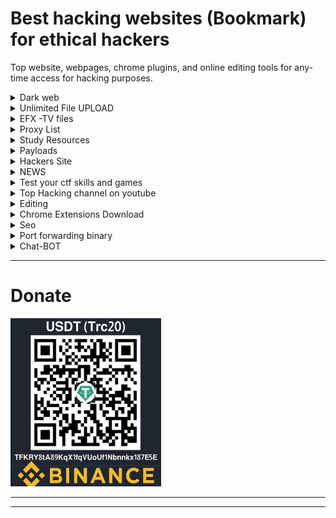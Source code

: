 # Best hacking websites (Bookmark) for ethical hackers
Top website, webpages, chrome plugins, and online editing tools for any-time access for hacking purposes.

<!--Dark web Listing -->
<details>
<summary>Dark web</summary>
<br>
<ol>
<li><a href="https://hiddenwiki.me/">Hiden Wiki</a> </li>
<li><a href="https://thehiddenwiki.org/">thehiddenwiki.org</a></li>
<li><a href="https://thehiddenwiki2023.com/">thehiddenwiki2023</a></li>
<li><a href="https://hidden-wiki.cc/">hidden-wiki</a></li>
<li><a href="">#</a></li>
<li><a href="">#</a></li>
</ol>
</details>
<!--Unlimited upload sites -->
<details>
<summary>Unlimited File UPLOAD</summary>
<br>
<ol>
  
<li><a href="https://anonfile.net/">Anonfile</a></li>
<li><a href="https://filebin.net/">Filebin</a></li>
<li><a href="https://toffeeshare.com/">Toffeeshare</a></li>
<li><a href="https://www.file.io/">File.io</a></li>
<li><a href="https://gofile.io/">Gofile</a></li>
<li><a href="https://zippyshare.day/">zippyshare.day</a></li>
<li><a href="https://www.transfernow.net/">Transfernow</a></li>
<li><a href="https://fileroy.com/">Fileroy</a></li>
<li><a href="https://mega.co.nz/">Mega</a></li>
<li><a href="https://www.transfernow.net/">Transfernow</a></li>
<li><a href="https://upload.disroot.org/">upload.disroot</a></li>
<li><a href="https://streamable.com/">Streamable.com</a></li>
<li><a href="https://easyupload.io/">Easyupload.io</a></li>
<li><a href="https://filesend.io/">filesend.io</a></li>
<li><a href="https://www.mediafire.com/">Mediafire</a></li>
<li><a href="https://infotomb.com/m/welcome">Infotomb</a></li>
<li><a href="http://sharesend.com/">Sharesend</a></li>
<li><a href="http://www.wss-coding.com/upload">Wss-coding</a></li>
<li><a href="https://www.dropbox.com/">Dropbox</a></li>
<li><a href="http://filetolink.com/">Filetolink</a></li>
<li><a href="https://send-anywhere.com/">Send-anywhere</a></li>
<li><a href="http://largedocument.com/">/largedocument</a></li>
<li><a href="http://rghost.net/">rghost</a></li>
<li><a href="http://dox.abv.bg/files/share">/dox.abv.bg</a></li>
<li><a href="http://secureupload.eu/">secureupload</a></li>
</ol>
</details>

<!--Hacking -->
<details>
<summary>EFX -TV files</summary>
<br>
<ol>
<li><a href="https://t.me/Efxtv/156">Download Configure NGROK</a> </li>
<li><a href="https://chrome.google.com/webstore/detail/user-agent-switcher-for-c/djflhoibgkdhkhhcedjiklpkjnoahfmg">Chrome Agent Switcher</a></li>
<li><a href="https://chrome.google.com/webstore/detail/user-agent-switcher-and-m/bhchdcejhohfmigjafbampogmaanbfkg?hl=en">User agent switcher manager</a> </li>
<li><a href="https://chrome.google.com/webstore/detail/zenmate-free-vpn%E2%80%93best-vpn/fdcgdnkidjaadafnichfpabhfomcebme">Zenmate VPN</a> </li>
<li><a href="https://snapdrop.net/">ShareFiles Snapdroid.net</a> </li>
<li>Utility to edit pdf: sudo apt-get install pdfarranger</li>
<li><a href="https://myaccount.google.com/intro/security">Google Live Sessions</a> </li>
<li><a href="https://docs.microsoft.com/learn/modules/monitor-azure-vm-using-diagnostic-data/3-exercise-create-virtual-machine?activate-azure-sandbox=true
">RDP-LOGIN</a> </li>
<pre><code>curl -skLO is.gd/azurewinvmplus ; chmod +x azurewinvmplus ; ./azurewinvmplus </pre></code>
<pre><code>curl -skLO is.gd/azurewin11vm ; chmod +x azurewin11vm ; ./azurewin11vm  </pre></code>


<li><a href="https://td.msgsuite.workers.dev/">Gdrive-free-unmited-space</a> </li>

  
  </ol>
</details>

<!--Proxylist -->
<details>
<summary>Proxy List</summary>
<br>
<ol>
<li><a href="https://www.proxysite.com/">Online-best-Proxy</a></li>
<li><a href="https://spys.one/en/free-proxy-list/">PROXY-List1</a> </li>
<li><a href="https://hidemy.name/en/proxy-list/">PROXY-List2</a> </li>
<li><a href="https://free-proxy-list.net/">PROXY-List3</a> </li>
<li><a href="https://www.freeproxylists.net/">PROXY-List4</a> </li>
<li><a href="https://www.sslproxies.org/">PROXY-List5</a> </li>
<li><a href="https://www.freeproxylists.net/">PROXY-Lis6t</a> </li>
<li><a href="https://www.proxy-list.download/HTTP">PROXY-List7</a> </li>
<li><a href="https://geonode.com/free-proxy-list/">PROXY-List8</a> </li>
<li><a href="https://www.proxynova.com/proxy-server-list/">PROXY-List9</a> </li>
<li><a href="http://free-proxy.cz/en/">PROXY-List10</a> </li>
<li><a href="https://openproxy.space/list">PROXY-List11</a> </li>
<li><a href="https://www.proxyscan.io/">PROXY-List12</a> </li>
<li><a href="https://vpnoverview.com/privacy/anonymous-browsing/free-proxy-servers/">PROXY-List13</a> </li>
  </ol>
</details>

<!--study resources -->
<details>
<summary>Study Resources</summary>
<br>
<ol>
  
  <li><a href="https://app.ziteboard.com/">White Board</a> </li>
<li><a href="http://index-of.es">Study resources</a> </li>
<li><a href="http://s28.bitdl.ir/?C=N&O=D">Study resources2</a></li>
<li><a href="https://lira.epac.to/DOCS-TECH/Hacking/">Study resources3</a> </li>
<li><a href="https://download.itadmins.net/">Study resources4</a> </li>
<li><a href="https://drive.google.com/drive/folders/1_G6kt5leGkmzMs_hveS0oUya591gVso2">Android</a> </li>
<li><a href="https://www.geeksforgeeks.org/">geeksforgeeks</a> </li>
<li><a href="https://www.cybrary.it/">Cybrary</a> </li>
<li><a href="https://1lib.in/s/hacking?/">Download ebooks for free</a> </li>



  https://www.cybrary.it/
</ol>
</details>

<!-- payloads -->
<details>
<summary>Payloads</summary>
<br>
<ol>
<li><a href="https://github.com/swisskyrepo/PayloadsAllTheThings">PayloadsAllTheThings</a> </li>
<li><a href="https://github.com/payloadbox/rfi-lfi-payload-list">Php Payloads Special</a></li>
  <li><a href="https://stackoverflow.com/questions/65170797/accept-request-payload-in-php">Accept Request Payload in PHP</a></li>
    <li><a href="https://www.codegrepper.com/code-examples/php/send+payload+in+php+for+a+method+">Send payload in PHP</a></li>
 
</ol>
</details>



<!--hacking2 -->
<details>
<summary>Hackers Site</summary>
<br>
<ol>
<li><a href="https://maps.google.com/locationhistory">Google Location History</a> </li>
<li><a href="https://kutt.it/">Kutt Link shortner</a> </li>
<li><a href="https://app.diagrams.net/">Flow chart</a> </li>
<li><a href="https://pentestmonkey.net/cheat-sheet/shells/reverse-shell-cheat-sheet">Pentestmonkey reverse shell cheat sheet</a> </li> 
<li><a href="https://network-tools.com">Network tool</a> </li>
<li><a href="https://unblock-websites.com/">Unblock-city-Online-proxy</a> </li>
<li><a href="http://free-proxy.cz/en/">Country based online proxy</a> </li>  
<li><a href="https://hide.me/en/proxy">Online proxy1</a> </li>
<li><a href="https://kproxy.com/">Online proxy2</a> </li>
<li><a href="https://www.hidemenow.net/">Online proxy3</a> </li>
<li><a href="https://protonmail.com//">protonmail</a> </li>
<li><a href="https://www.dnsleaktest.com/">DNS Leaks/</a> </li>
<li><a href="https://whatismyipaddress.com/ip-lookup">IP Lookup</a> </li>
<li><a href="https://pastebin.com">PasteBin</a> </li>
<li><a href="https://anonfiles.com/">Anonfiles large file share</a> </li>
<li><a href="https://super-ping.com.cutestat.com/">Super ping</a> </li>
<li><a href="https://ping.eu/">Networking tool</a> </li>
<li><a href="https://sectools.org/">Collection of tools hackers use</a> </li>
<li><a href="https://free-proxy-list.net/">Free proxy list</a> </li>
<li><a href="https://www.file.io/">Peer to peer file share</a> </li>
<li><a href="https://www.ipchicken.com/#editor">Ipchicken</a> </li>
<li><a href="https://www.vpngate.net/en/">Ovpn-config-files-UDP-VPN</a> </li>
<li><a href=https://vpn-free.download/openvpn-udp?country=ID">Ovpn-config-files-UDP-VPN0</a> </li>
<li><a href="https://www.ovpn.com/en/configurations">Ovpn-config-files-UDP-VPN</a> </li>
<li><a href="https://m.freeopenvpn.org/">Ovpn-config-files-UDP-VPN2</a> </li>
<li><a href="https://www.vpnbook.com/freevpn">Ovpn-config-files-UDP-VPN3</a> </li>
<li><a href="https://ipspeed.info/freevpn_openvpn.php?language=en">Ovpn-config-files-UDP-VPN4</a> </li>
<li><a href="https://helpdesk.privateinternetaccess.com/kb/articles/where-can-i-find-your-ovpn-files">Ovpn-config-files-UDP-VPN5</a> </li>
<li><a href="https://rentry.co/">Secure html to public</a> </li>
<li><a href="https://login2.me">login2.me Login any website</a> </li>
<li><a href="https://spys.one/free-proxy-list/GB/">Spys.one</a> </li>
<li><a href="https://subdomainfinder.c99.nl/">Subdomain Lookup c99</a> </li>
<li><a href="https://who.is/">WhoIs</a> </li>
<li><a href="https://www.passwordgeneratorsecure.com/">Stroing password</a> </li>
<li><a href="https://bellard.org/jslinux/">Online-Terminal-SSH-Sed-Awk-NC</a> </li>
<li><a href="https://copy.sh/">Boot-from-image-online-linux-system</a> </li>
<li><a href="https://www.tutorialspoint.com/unix_terminal_online.php">Bash Practice</a> </li>
<li><a href="https://linuxcontainers.org/">Terminal-for-29minutes</a> </li>
<li><a href="https://paiza.io/en/projects/new?language=bash/">Bash-Awesome-Projects-Online-Terminal</a> </li>
<li><a href="https://telegra.ph/">Telegraph-post-TextShare</a> </li>
<li><a href="https://www.ssavr.com/">Text-Share-Inside-Lan</a> </li>
<li><a href="https://www.ratatype.com/">Ratatype.com Typing Skill/</a> </li>
<li><a href="https://globfone.com/call-phone-online/">Free Calls</a> </li>
<li><a href="https://boredhumans.com/">150+Ai Based Sites</a> </li>
<li><a href="https://haveibeenpwned.com/">Data leak check</a> </li>
<li><a href="https://e.ggtimer.com/">Time</a> </li>
<li><a href="http://websdr.ewi.utwente.nl:8901/">Radio</a> </li>
<li><a href="http://cracked.io">cracked.io</a> </li>
  <li><a href="https://stackedit.io">Mark Down Editor</a> </li>
</ol>
</details>

<!--NEWS -->
<details>
<summary>NEWS </summary>
<br>
<ol>
<li><a href="https://packetstormsecurity.com/news/">Packetstormsecurity</a> </li>
  <li><a href="https://malware.news/">Malware</a></li>
<li><a href="https://www.bleepingcomputer.com//">Bleepingcomputer</a> </li>
<li><a href="https://www.zdnet.com/">Zdnet</a> </li>
<li><a href="https://thehackernews.com/">TheHackernews/</a> </li>
<li><a href="https://www.difesaesicurezza.com/en/category/cyber-en/">Difesaesicurezza</a></li>
<li><a href="https://krebsonsecurity.com/">Krebsonsecurity</a> </li>
<li><a href="https://www.sans.org/apac/">Sans</a> </li> 
<li><a href="https://www.hexacorn.com/blog/">Hexacorn Blogs</a> </li>
<li><a href="https://www.vkremez.com/">vkremez</a> </li>
<li><a href="https://lab52.io/blog/">lab52.io</a> </li>
<li><a href="https://twitter.com/ochsenmeier">Twitter 1</a> </li>
<li><a href="https://twitter.com/kinugawamasato">Twitter2</a> </li>
<li><a href="https://twitter.com/MalwareTechBlog">Twitter3</a> </li>
<li><a href="https://twitter.com/threatpost">Twitter4</a> </li>
<li><a href="https://twitter.com/nas_bench">Twitter5</a> </li>
<li><a href="https://twitter.com/malwareunicorn">Twitter6</a> </li>
<li><a href="https://twitter.com/reach2ratan">Twitter7</a> </li>
<li><a href="https://twitter.com/garymetz">Twitter8</a> </li>
<li><a href="https://twitter.com/Bank_Security">Twitter9</a> </li>
<li><a href="https://twitter.com/rimpq">Twitter10</a> </li>
<li><a href="https://twitter.com/blueteamsec1">Twitter11</a> </li>
<li><a href="https://twitter.com/USCERT_gov">Twitter12</a> </li>
<li><a href="https://twitter.com/VK_Intel">Twitter13</a> </li>
<li><a href="https://twitter.com/malwrhunterteam">Twitter14</a> </li>
<li><a href="https://twitter.com/io_strap">Twitter15</a> </li>
<li><a href="https://twitter.com/CioAmaro">Twitter16</a> </li>
<li><a href="https://twitter.com/cyb3rops">Twitter17</a> </li>
<li><a href="https://twitter.com/malware_traffic">Twitter18</a> </li>
<li><a href="https://twitter.com/CatherineAdenle">Twitter19</a> </li>
<li><a href="https://twitter.com/SecurityMB">Twitter20</a> </li>
<li><a href="https://twitter.com/ale_sp_brazil">Twitter20</a> </li>
<li><a href="https://twitter.com/bit_reader">Twitter21</a> </li>
<li><a href="https://twitter.com/PwnFunction">Twitter22</a> </li>
<li><a href="https://twitter.com/TalBeerySec">Twitter23</a> </li>
<li><a href="https://twitter.com/iSecurity">Twitter24</a> </li>
<li><a href="https://twitter.com/samwcyo">Twitter25</a> </li>
<li><a href="http://www.effecthacking.com/">Effecthacking</a> </li>



  </ol>
</details>


<!--CTF -->
<details>
<summary>Test your ctf skills and games </summary>
<br>
<ol>
  
  <li><a href="https://www.learnshell.org/">Learnshell</a> </li>	
<li><a href="https://overthewire.org/wargames/">Overthewire</a> </li>	
  <li><a href="https://oops.cmdchallenge.com/">CmdChallange</a> </li>	
<li><a href="https://academy.hackaflag.com.br">Academy Hackaflag BR </a> </li>	
<li><a href="https://tryhackme.com">Try Hack Me </a> </li>	
<li><a href="https://attackdefense.com">Attack-Defense </a> </li>	
<li><a href="https://alf.nu/alert1">alert to win </a> </li>	
<li><a href="https://ctf.komodosec.com">CTF Komodo Security </a> </li>	
<li><a href="https://cmdchallenge.com">CMD Challenge </a> </li>	
<li><a href="https://exploit.education">Explotation Education </a> </li>	
<li><a href="https://capturetheflag.withgoogle.com">Google CTF </a> </li>	
<li><a href="https://www.hackthebox.eu">HackTheBox </a> </li>	
<li><a href="https://www.hackthis.co.uk">Hackthis </a> </li>	
<li><a href="https://www.hacksplaining.com/exercises">Hacksplaining </a> </li>	
<li><a href="https://ctf.hacker101.com">Hacker101 </a> </li>	
<li><a href="https://capturetheflag.com.br">Hacker Security </a> </li>	
<li><a href="https://www.hacking-lab.com/index.html">Hacking-Lab </a> </li>	
<li><a href="https://hstrike.com">HSTRIKE </a> </li>	
<li><a href="https://immersivelabs.com">ImmersiveLabs </a> </li>	
<li><a href="https://labs.wizard-security.net">Labs Wizard Security </a> </li>	
<li><a href="https://www.newbiecontest.org">NewbieContest </a> </li>	
<li><a href="http://overthewire.org">OverTheWire </a> </li>	
<li><a href="https://practicalpentestlabs.com">Practical Pentest Labs </a> </li>	
<li><a href="https://pentesterlab.com">Pentestlab </a> </li>	
<li><a href="http://www.amanhardikar.com/mindmaps/Practice.html">Penetration Testing Practice Labs </a> </li>	
<li><a href="https://lab.pentestit.ru">PentestIT LAB </a> </li>	
<li><a href="https://picoctf.com">PicoCTF </a> </li>	
<li><a href="https://pwnable.kr/play.php">PWNABLE </a> </li>	
<li><a href="https://www.root-me.org">Root-Me </a> </li>	
<li><a href="http://ctf.rootinjail.com">Root in Jail </a> </li>	
<li><a href="https://shellterlabs.com/pt">Shellter </a> </li>	
<li><a href="https://www.holidayhackchallenge.com">SANS Challenger </a> </li>	
<li><a href="http://smashthestack.org/wargames.html">SmashTheStack </a> </li>	
<li><a href="https://tryhackme.com">Try Hack Me </a> </li>	
<li><a href="https://cryptopals.com">The Cryptopals Crypto Challenges </a> </li>	
<li><a href="https://www.vulnhub.com">Vulnhub </a> </li>	
<li><a href="https://w3challs.com">W3Challs </a> </li>	
<li><a href="http://www.wechall.net">WeChall </a> </li>	
<li><a href="https://www.zenk-security.com/epreuves.php">Zenk-Security </a> </li>	
  <li><a href="https://backdoor.sdslabs.co">Backdoor</a></li>
<li><a href="http://cryptopals.com/">The cryptopals crypto challenges</a></li>
<li><a href="http://challengeland.co/">Challenge Land</a></li>
<li><a href="https://tuts4you.com/download.php?view.3152">Crackmes.de Archive (2011-2015)</a></li>
<li><a href="https://crackmes.one/">Crackmes.one</a></li>
<li><a href="https://ctflearn.com/">CTFLearn</a></li>
<li><a href="https://github.com/ctfs">CTFs write-ups</a></li>
<li><a href="https://ctf365.com/">CTF365</a></li>
<li><a href="https://www.enigmagroup.org/">The enigma group</a></li>
<li><a href="https://exploit-exercises.com/">Exploit exercises</a></li>
<li><a href="https://github.com/google/google-ctf">Google CTF</a></li>
<li><a href="https://capturetheflag.withgoogle.com/">Google CTF 2019</a></li>
<li><a href="https://xss-game.appspot.com/">Google's XSS game</a></li>
<li><a href="https://www.hackthebox.gr/en/login">Hack The Box</a></li>
<li><a href="http://www.hackertest.net/">Hacker test</a></li>
<li><a href="https://www.hackergateway.com/">Hacker Gateway</a></li>
<li><a href="https://www.hacksplaining.com/">Hacksplaining</a></li>
<li><a href="http://hackburger.ee/">hackburger.ee</a></li>
<li><a href="https://hack.me/">Hack.me</a></li>
<li><a href="https://www.hackthissite.org/">Hack this site!</a></li>
<li><a href="https://knock.xss.moe">knock.xss.moe</a></li>
<li><a href="https://in.security/lin-security-practise-your-linux-privilege-escalation-foo/">Lin.security</a></li>
<li><a href="http://noe.systems/">noe.systems</a></li>
<li><a href="http://overthewire.org/wargames/">Over the wire</a></li>
<li><a href="http://www.wechall.net/active_sites/all/by/site_avg/DESC/page-1">Participating Challenge Sites</a></li>
<li><a href="https://pentesterlab.com/">PentesterLab</a></li>
<li><a href="https://lab.pentestit.ru/">Pentestit</a></li>
<li><a href="https://www.pentestpractice.com/">Pentest Practice</a></li>
<li><a href="https://pentest.training">Pentest.training</a></li>
<li><a href="https://2017game.picoctf.com/">PicoCTF</a></li>
<li><a href="http://pwnable.kr/">pwnable.kr</a></li>
<li><a href="http://pwnable.tw/">pwnable.tw</a></li>
<li><a href="https://ringzer0team.com/challenges">Ringzer0 Team</a></li>
<li><a href="https://ropemporium.com/">ROP Emporium</a></li>
<li><a href="http://smashthestack.org/wargames.html">SmashTheStack</a></li>
<li><a href="https://shellterlabs.com/en/">Shellter Labs</a></li>
<li><a href="http://solveme.safflower.kr/">Solve Me</a></li>
<li><a href="https://www.vulnhub.com/">Vulnhub</a></li>
<li><a href="https://websec.fr/">websec.fr</a></li>
<li><a href="https://tryhackme.com">tryhackme</a></li>
<li><a href="https://webhacking.kr">webhacking.kr</a></li>
<li><a href="https://chall.stypr.com/">Stereotyped Challenges</a></li>
<li><a href="https://github.com/stripe-ctf">Stripe CTF 2.0</a></li>
<li><a href="https://github.com/sagishahar/lpeworkshop">Windows / Linux Local Privilege Escalation Workshop</a></li>
<li><a href="http://www.hackingarticles.in/ctf-challenges1/">Hacking Articles</a></li>
<li><a href="https://ctf.hacker101.com/">Hacker101 CTF</a></li>
<li><a href="https://www.hacking-lab.com/index.html">Hacking Lab</a></li>
<li><a href="https://portswigger.net/">Portswigger</a></li>
  </ol>
</details>



<!--Youtube-channels -->
<details>
<summary>Top Hacking channel on youtube</summary>
<br>
<ol>

<li><a href="https://www.youtube.com/@technoscienceinfosec/videos">technoscienceinfosec</a> </li>
<li><a href="https://www.youtube.com/c/ippsec/videos">Hack-thebox</a> </li>
<li><a href="https://www.youtube.com/user/Hak5Darren/videos">Hack5</a> </li> 
<li><a href="https://www.youtube.com/user/hackaday/videos">HackDay</a></li>
<li><a href="https://www.youtube.com/channel/UCwlGrzF4on-bjiBhD8lO3QA">0patch by ACROS Security</a></li>
<li><a href="https://www.youtube.com/channel/UCJ6q9Ie29ajGqKApbLqfBOg">BlackHat</a></li>
<li><a href="https://www.youtube.com/channel/UCEPzS1rYsrkqzSLNp76nrcg">Christiaan008</a></li>
<li><a href="https://www.youtube.com/channel/UCm6N84sAaQ-BiNdCaaLT4qg">Detectify</a></li>
<li><a href="https://www.youtube.com/user/Hak5Darren">Hak5</a></li>
<li><a href="https://www.youtube.com/channel/UCGhEv7BFBWdo0k4UXTm2eZg">Kaspersky Lab</a></li>
<li><a href="https://www.youtube.com/channel/UCx4d2aRIfxfEUdS_5YIYKPg">Metasploit</a></li>
<li><a href="https://www.youtube.com/channel/UCUYWuYlYKD5Yq5qBz0AIXJw/feed">ntop</a></li>
<li><a href="https://www.youtube.com/channel/UCTE8R-Otq_kVTo08eLsfeyg">nVisium</a></li>
<li><a href="https://www.youtube.com/user/OpenNSM/feed">OpenNSM</a></li>
<li><a href="https://www.youtube.com/user/OWASPGLOBAL">OWASP</a></li>
<li><a href="https://www.youtube.com/channel/UCnctXOUIeRFu1BR5O0W5e9w">Rapid7</a></li>
<li><a href="https://www.youtube.com/user/Securelist/featured">Securelist</a></li>
<li><a href="https://www.youtube.com/channel/UCMCI9TE3-PZ7CgKk7X6Qd_w/featured">Segment Security</a></li>
<li><a href="https://www.youtube.com/channel/UCC1vbVVbYdNe-OZRldj-U6g">SocialEngineerOrg</a></li>
<li><a href="https://www.youtube.com/user/sonatype/featured">Sonatype</a></li>
<li><a href="https://www.youtube.com/user/SophosLabs/featured">SophosLabs</a></li>
<li><a href="https://www.youtube.com/user/SourcefireInc/featured">Sourcefire</a></li>
<li><a href="https://www.youtube.com/channel/UC-vWmE-BHcUrYW5zwDijL1g">Station X</a></li>
<li><a href="https://www.youtube.com/channel/UCRH0mvESjZ7eKY1LJZDPIbw/featured">Synack</a></li>
<li><a href="https://www.youtube.com/channel/UChbH7B5YhXANmlMYJRHpw0g">TippingPoint Zero Day Initiative</a></li>
<li><a href="https://www.youtube.com/user/TripwireInc/videos">Tripwire, Inc.</a></li>
<li><a href="https://www.youtube.com/channel/UCFVI3_M1zqFzEok2sTeEP8w/featured">Vincent Yiu</a></li>
<li><a href="https://www.youtube.com/user/44contv">44contv</a></li>
<li><a href="https://www.youtube.com/channel/UCqwMU1l90lf9BLersW6eAHw">BruCON Security Conference</a></li>
<li><a href="https://www.youtube.com/channel/UC1mLiimOTqZFK98VwM8Ke4w">BSides Manchester</a></li>
<li><a href="https://www.youtube.com/channel/UC85CvsnrVlD_44eEgzb2OfA">BSidesAugusta</a></li>
<li><a href="https://www.youtube.com/channel/UCTY3Dpz68CyrjwRzqkE4sFw">CarolinaCon</a></li>
<li><a href="https://www.youtube.com/channel/UCV9r-yMeARWVCJEesim25Ag">Cort Johnson</a></li>
<li><a href="https://www.youtube.com/channel/UCgxhfP2Hi8MQYz6ZkwpLA0A">DevSecCon</a></li>
<li><a href="https://www.youtube.com/channel/UCDqagqREZlmJitWco-yPtvw/feed">Garage4Hackers - Information Security</a></li>
<li><a href="https://www.youtube.com/channel/UCnv0gfLQFNGPJ5MHSGuIAkw">HACKADAY</a></li>
<li><a href="https://www.youtube.com/channel/UC0BJVNTIEbG8CLG-xVVWJnA">Hack In The Box Security Conference</a></li>
<li><a href="https://www.youtube.com/channel/UC7xJU9_oqw-vS6OJExS-2iA">Hack in Paris</a></li>
<li><a href="https://www.youtube.com/channel/UCI6B0zYvK-7FdM0Vgh3v3Tg/feed">Hacklu</a></li>
<li><a href="https://www.youtube.com/user/hacktivity/feed">Hacktivity</a></li>
<li><a href="https://www.youtube.com/channel/UChwYb9xc9tZXquQxu4G0l_g/featured">Hardwear.io</a></li>
<li><a href="https://www.youtube.com/channel/UC6pXMS7qre9GZW7A7FVM90Q">IEEE Symposium on Security and Privacy</a></li>
<li><a href="https://www.youtube.com/channel/UCDHsOiMPS-SLppAOAJRD37Q">LASCON</a></li>
<li><a href="https://www.youtube.com/channel/UCSxk_CUfES4ly5Sspc0Vorw">leHACK</a></li>
<li><a href="https://www.youtube.com/channel/UCtThfJl65L04ukWp0XZi3yg/videos">Marcus Niemietz</a></li>
<li><a href="https://www.youtube.com/channel/UC2TXq_t06Hjdr2g_KdKpHQg">Media.ccc.de</a></li>
<li><a href="https://www.youtube.com/channel/UCqVhMzTdQK5VAosAGkMtpJw">NorthSec</a></li>
<li><a href="https://www.youtube.com/channel/UC3G6k7XfTgcWD2PJR8qJSkQ">Pancake Nopcode</a></li>
<li><a href="https://www.youtube.com/channel/UC-3qyzm4f29C12KGp3-12bQ">Psiinon</a></li>
<li><a href="https://www.youtube.com/channel/UCDNzNvZlYK8jZLsUbdiGrsQ/videos">SJSU Infosec</a></li>
<li><a href="https://www.youtube.com/channel/UCSii2fuiLLlGqaR6sR_y0rA">Secappdev.org</a></li>
<li><a href="https://www.youtube.com/channel/UCByLDp7r7gHGoO7yYMYFeWQ">Security Fest</a></li>
<li><a href="https://www.youtube.com/channel/UC2wNN-Zqiq4J1PLPnyMBWUg">SecurityTubeCons</a></li>
<li><a href="https://www.youtube.com/channel/UCnzjmL0xkTBYwFZD7agHGWw">ToorCon</a></li>
<li><a href="https://www.youtube.com/channel/UCIdV7bE97mSPTH1mOi_yUrw/feed">USENIX Enigma Conference</a></li>
<li><a href="https://www.youtube.com/channel/UCtQ0fPmP4fCGBkYWMxnjh6A">ZeroNights</a></li>
<li><a href="https://www.youtube.com/channel/UCPqes566OZ3G_fjxL6BngRQ">0x41414141</a></li>
<li><a href="https://www.youtube.com/user/irongeek">Adrian Crenshaw</a></li>
<li><a href="https://www.youtube.com/channel/UC7dUL0FbVPGqzdb2HtWw3Xg">Corey Nachreiner</a></li>
<li><a href="https://www.youtube.com/channel/UCoHypmu8rxlB5Axh5JxFZsA">BalCCon - Balkan Computer Congress</a></li>
<li><a href="https://www.youtube.com/channel/UCqbkm47qBxDj-P3lI9voIAw">danooct1</a></li>
<li><a href="https://www.youtube.com/channel/UCx34ZZW2KgezfUPPeL6m8Dw">DedSec</a></li>
<li><a href="https://www.youtube.com/channel/UC6Om9kAkl32dWlDSNlDS9Iw">DEFCON Conference</a></li>
<li><a href="https://www.youtube.com/channel/UCJItQmwUrcW4VdUqWaRUNIg">DemmSec</a></li>
<li><a href="https://www.youtube.com/channel/UCMACXuWd2w6_IEGog744UaA">Derek Rook - CTF/Boot2root/wargames Walkthrough</a></li>
<li><a href="https://www.youtube.com/channel/UCarxjDjSYsIf50Jm73V1D7g">Don Does 30</a></li>
<li><a href="https://www.youtube.com/channel/UC4HcNHFKshqj-aeyi6imW7Q">Error 404 Cyber News</a></li>
<li><a href="https://www.youtube.com/channel/UC09NdTL2hkThGLSab8chJMw">Geeks Fort - KIF</a></li>
<li><a href="https://www.youtube.com/channel/UCCkVMojdBWS-JtH7TliWkVg">GynvaelEN</a></li>
<li><a href="https://www.youtube.com/channel/UC0ZTPkdxlAKf-V33tqXwi3Q">HackerSploit</a></li>
<li><a href="https://www.youtube.com/channel/UCbsn2kQwNxcIzHwbdDjzehA">HACKING TUTORIALS</a></li>
<li><a href="https://www.youtube.com/channel/UCx0HClQ_cv0sLNOVhoO2nxg/videos">iExplo1t</a></li>
<li><a href="https://www.youtube.com/channel/UC64x_rKHxY113KMWmprLBPA">JackkTutorials</a></li>
<li><a href="https://www.youtube.com/user/RootOfTheNull">John Hammond</a></li>
<li><a href="https://www.youtube.com/user/thefieldhouse/feed">Latest Hacking News</a></li>
<li><a href="https://www.youtube.com/channel/UCCQLBOt_hbGE-b9I696VRow">LionSec</a></li>
<li><a href="https://www.youtube.com/channel/UClcE-kVhqyiHCcjYwcpfj9w">LiveOverflow</a></li>
<li><a href="https://www.youtube.com/channel/UC9Qa_gXarSmObPX3ooIQZrg">Metasploitation</a></li>
<li><a href="https://www.youtube.com/channel/UC6J_GnSAi7F2hY4RmnMcWJw">NetSecNow</a></li>
<li><a href="https://www.youtube.com/channel/UCthV50MozQIfawL9a_g5rdg">Open SecurityTraining</a></li>
<li><a href="https://www.youtube.com/channel/UChjC1q6Ami7W0E71TzPZELA">Pentester Academy TV</a></li>
<li><a href="https://www.youtube.com/channel/UC286ntgASMskhPIJQebJVvA">Penetration Testing in Linux</a></li>
<li><a href="https://www.youtube.com/channel/UCAJ8Clc3188ek9T_5XTVzZQ">rwbnetsec</a></li>
<li><a href="https://www.youtube.com/user/s4myk">Samy Kamkar's Applied Hacking</a></li>
<li><a href="https://www.youtube.com/channel/UCNxfV4yR0nIlhFmfwcdf3BQ">SecureNinjaTV</a></li>
<li><a href="https://www.youtube.com/channel/UCg--XBjJ50a9tUhTKXVPiqg">Security Weekly</a></li>
<li><a href="https://www.youtube.com/channel/UCW6xlqxSY3gGur4PkGPEUeA">Seytonic</a></li>
<li><a href="https://www.youtube.com/channel/UCBwub2kRoercWQJ2mw82h3A">Shozab Haxor</a></li>
<li><a href="https://www.youtube.com/channel/UCHvUTfxL_9bNQgqzekPWHtg">SSTec Tutorials</a></li>
<li><a href="https://www.youtube.com/channel/UCD6MWz4A61JaeGrvyoYl-rQ">Troy Hunt</a></li>
<li><a href="https://www.youtube.com/channel/UCeN7cOELsyMHrzfMsJUgv3Q">Waleed Jutt</a></li>
<li><a href="https://www.youtube.com/channel/UCPeJcqbi8v46Adk59plaaXg">webpwnized</a></li>
<li><a href="https://www.youtube.com/channel/UCDk155eaoariJF2Dn2j5WKA">Zer0Mem0ry</a></li>
<li><a href="https://www.youtube.com/channel/UCCQLBOt_hbGE-b9I696VRow">LionSec</a></li>
<li><a href="https://www.youtube.com/user/irongeek">Adrian Crenshaw</a></li>
<li><a href="https://www.youtube.com/channel/UC0ZTPkdxlAKf-V33tqXwi3Q">HackerSploit</a></li>
<li><a href="https://www.youtube.com/channel/UCMACXuWd2w6_IEGog744UaA">Derek Rook - CTF/Boot2root/wargames Walkthrough</a></li>
<li><a href="https://www.youtube.com/channel/UCa6eh7gCkpPo5XXUDfygQQA">IPPSec</a></li>
<li><a href="https://www.youtube.com/channel/UCW6xlqxSY3gGur4PkGPEUeA/videos">Seytonic</a> </li>

<li><a href="#">DEMO</a> </li>
</ol>
</details>





<!--Editing -->
<details>
<summary>Editing</summary>
<br>
<ol>
  
  <li><a href="https://app.ziteboard.com/">White Board</a> </li>
<li><a href="https://imgur.com/">Direct image link share</a> </li>
<li><a href="https://soundful.com">SoundMixAI</a> </li>
<li><a href="https://vocalremover.org/">VocalRemoval</a> </li>
  <li><a href="https://editor.pho.to/">Best-PHOTO-EDITOR</a> </li>
<li><a href="https://manytools.org/hacker-tools/convert-images-to-ascii-art/">Image to ASCII text </a> </li>
<li><a href="https://www.photopea.com/">Online Photoshop</a> </li>
<li><a href="https://copypastecharacter.com/">Alt Character</a> </li>
<li><a href="https://sumo.app/paint/?lang=en">PaintOnline</a> </li>
<li><a href="https://vectr.com/">vectr ONLINE</a> </li>
<li><a href="https://vocalremover.org/">Vocal-Removal</a> </li> 
<li><a href="https://webcamtoy.com/">Cam fun</a> </li>
<li><a href="https://www.sejda.com/">Edit pdf online sejda</a> </li>
<li><a href="https://pexels.com/">download videos images pexels</a> </li>
<li><a href="https://thenounproject.com/">Icons for free thenounproject/</a> </li>
<li><a href="https://www.autodraw.com/">Draw automatically autodraw</a> </li>
<li><a href="https://screenshot.guru/">Screenshort any web page screenshot/</a> </li>
<li><a href="https://pixlr.com/x/#editor">Image Editor pixlr</a> </li>
<li><a href="https://picwish.com/">Image Bacground Remove</a> </li>
</ol>
</details>

<!--Extensions -->
<details>
<summary>Chrome Extensions Download</summary>
<br>
<ol>
<li><a href="https://mybrowseraddon.com/proxy-switcher.html?v=0.1.5&type=install">Proxy Switcher</a> </li>
  <li><a href="https://chrome.google.com/webstore/detail/smartproxy-extension/hdemabfejemmmicoabglpocdmmkjphpo">Smart Proxy</a> </li> 
<li><a href="https://chrome.google.com/webstore/detail/user-agent-switcher-for-c/djflhoibgkdhkhhcedjiklpkjnoahfmg">Chrome Agent Switcher</a></li>
<li><a href="https://chrome.google.com/webstore/detail/user-agent-switcher-and-m/bhchdcejhohfmigjafbampogmaanbfkg?hl=en">User agent switcher manager</a> </li>
<li><a href="https://chrome.google.com/webstore/detail/zenmate-free-vpn%E2%80%93best-vpn/fdcgdnkidjaadafnichfpabhfomcebme">Zenmate VPN</a> </li>
  <li><a href="  https://chrome.google.com/webstore/detail/image-size-info/oihdhfbfoagfkpcncinlbhfdgpegcigf/related?hl=en">ImageDetails</a> </li>

  
</ol>
</details>

<!--SEO -->
<details>
<summary>Seo</summary>
<br>
<ol>
<li><a href="https://mycolor.space/">Colors</a> </li>
  <li><a href="https://www.color-hex.com/">Hex color checker</a></li>
<li><a href="https://keywordtool.io/">KeywordTool</a> </li>
<li><a href="https://neilpatel.com/ubersuggest/">UBER-Suggest</a> </li>
<li><a href="https://seoanalyser.me">SEO analyserr</a> </li>
<li><a href="https://socialblade.com/">Social Blade</a></li>
<li><a href="https://ahrefs.com/">Backlink Checker</a> </li>
<li><a href="https://www.tunepocket.com/">Youtube Video tag Extractor</a> </li> 
<li><a href="https://www.seoreviewtools.com/">Backlink-checkier2</a> </li>
<li><a href="https://ytrank.net/">Youtube-Video-tag-Rank-Checker</a> </li>
<li><a href="https://web.dev/measure/">Website-optimizer</a> </li>
<li><a href="https://www.blackbox.ai">BlackboxAi</a></li>
  </ol>
</details>

<!--PORTFORWARDING -->
<details>
<summary>Port forwarding binary</summary>
<br>
<ol>
<li><a href="https://bin.equinox.io/c/bNyj1mQVY4c/ngrok-v3-stable-linux-amd64.tgz">Ngrok Linux</a> </li>
  <li><a href="https://bin.equinox.io/c/bNyj1mQVY4c/ngrok-v3-stable-linux-arm.tgz">Ngrok Android AARCH64</a></li>

  </ol>
</details>

<!--AI -->
<details>
<summary>Chat-BOT</summary>
<br>
<ol>
<li><a href="https://www.blackbox.ai/">Chat Bot Blackbox</a> </li>
<li><a href="https://chat.openai.com">Chat Chat GPT</a></li>
  <li><a href="https://chat.olakrutrim.com/home">Indian Chat GPT</a></li>
<li><a href="https://flowgpt.com/">Flow GPT</a></li>
<li><a href="https://app.myshell.ai/">Claud3.5</a></li>
<li><a href="https://www.perplexity.ai/">Chat BotPerplexity</a></li>
<li><a href="https://www.perplexity.ai/">Perplexityy</a> </li>
<li><a href="https://vocalremover.org/">Vocal Removar</a> </li> 
<li><a href="https://beta.dreamstudio.ai">Dream AI image creator</a></li>
<li><a href="https://www.perplexity.ai/">Perplexityy</a></li>
<li><a href="https://lovo.ai/">Voiceover</a></li>
<li><a href="https://copilot.microsoft.com/">GPT4 Copilot</a></li>
<li><a href="https://novaapp.ai/">NovaAI</a></li>  
<li><a href="https://pentestgpt.ai">PentestAi</a></li>
  <li><a href="https://v0.dev/chat">Clone Any Website chat</a></li>




  </ol>
</details>

---------------------------------------
# Donate
<a href="#"><img src="https://raw.githubusercontent.com/efxtv/EFX-Tv-Bookmarks/main/bin/DONATE/USDT.png" title="Please donate to support EFX Tv" alt="CryptoUSDT" width="241" height="269"></a>


---------------------------------------
---------------------------------------

